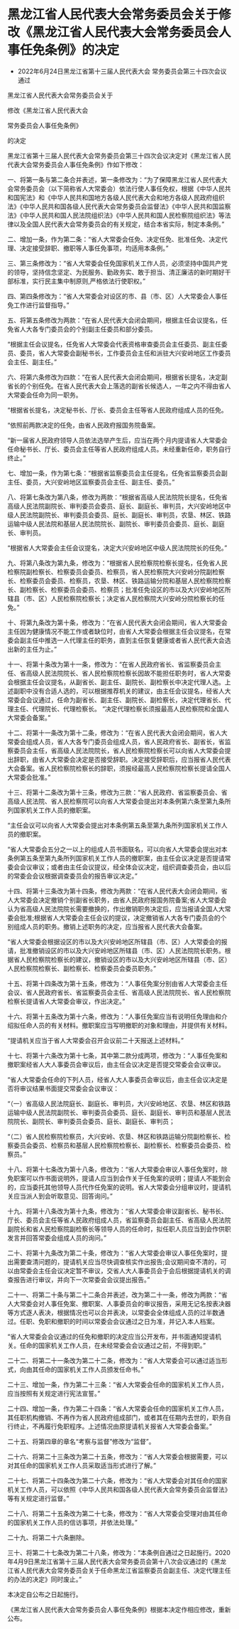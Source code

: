 # 黑龙江省人民代表大会常务委员会关于修改《黑龙江省人民代表大会常务委员会人事任免条例》的决定

- 2022年6月24日黑龙江省第十三届人民代表大会
  常务委员会第三十四次会议通过

<!-- INFO END -->

黑龙江省人民代表大会常务委员会关于

修改《黑龙江省人民代表大会

常务委员会人事任免条例》

的决定

黑龙江省第十三届人民代表大会常务委员会第三十四次会议决定对《黑龙江省人民代表大会常务委员会人事任免条例》作如下修改：

一、将第一条与第二条合并表述，第一条修改为：“为了保障黑龙江省人民代表大会常务委员会（以下简称省人大常委会）依法行使人事任免权，根据《中华人民共和国宪法》和《中华人民共和国地方各级人民代表大会和地方各级人民政府组织法》《中华人民共和国各级人民代表大会常务委员会监督法》《中华人民共和国监察法》《中华人民共和国人民法院组织法》《中华人民共和国人民检察院组织法》等法律以及全国人民代表大会常务委员会的有关规定，结合本省实际，制定本条例。”

二、增加一条，作为第二条：“省人大常委会任免、决定任免、批准任免、决定代理、决定接受辞职、撤职等人事任免事项，均适用本条例。”

三、第三条修改为：“省人大常委会任免国家机关工作人员，必须坚持中国共产党的领导，坚持信念坚定、为民服务、勤政务实、敢于担当、清正廉洁的新时期好干部标准，实行民主集中制原则,严格依法行使职权。”

四、第四条修改为：“省人大常委会对设区的市、县（市、区）人大常委会人事任免工作进行监督指导。”

五、将第五条修改为两款：“在省人民代表大会闭会期间，根据主任会议提名，任免省人大各专门委员会的个别副主任委员和部分委员。

“根据主任会议提名，任免省人大常委会代表资格审查委员会主任委员、副主任委员、委员，省人大常委会副秘书长，工作委员会主任和派驻大兴安岭地区工作委员会主任、副主任。”

六、将第六条修改为四款：“在省人民代表大会闭会期间，根据省长提名，决定副省长的个别任免。在省人民代表大会上落选的副省长候选人，一年之内不得由省人大常委会任命为同一职务。

“根据省长提名，决定秘书长、厅长、委员会主任等省人民政府组成人员的任免。

“依照前两款决定的任免，由省人民政府报国务院备案。

“新一届省人民政府领导人员依法选举产生后，应当在两个月内提请省人大常委会任命秘书长、厅长、委员会主任等省人民政府组成人员。未经重新任命，职务自行终止。”

七、增加一条，作为第七条：“根据省监察委员会主任提名，任免省监察委员会副主任、委员，大兴安岭地区监察委员会主任、副主任、委员。”

八、将第七条改为第八条，修改为两款：“根据省高级人民法院院长提名，任免省高级人民法院副院长、审判委员会委员、庭长、副庭长、审判员，大兴安岭地区中级人民法院副院长、审判委员会委员、庭长、副庭长、审判员，农垦、林区、铁路运输中级人民法院和基层人民法院院长、副院长、审判委员会委员、庭长、副庭长、审判员。

“根据省人大常委会主任会议提名，决定大兴安岭地区中级人民法院院长的任免。”

九、将第八条改为第九条，修改为：“根据省人民检察院检察长提名，任免省人民检察院副检察长、检察委员会委员、检察员，省人民检察院大兴安岭分院副检察长、检察委员会委员、检察员，农垦、林区、铁路运输分院和基层人民检察院检察长、副检察长、检察委员会委员、检察员；批准任免设区的市以及大兴安岭地区所辖县（市、区）人民检察院检察长；决定省人民检察院大兴安岭分院检察长的任免。”

十、将第九条改为第十条，修改为：“在省人民代表大会闭会期间，省人大常委会主任因为健康情况不能工作或者缺位时，由省人大常委会根据主任会议提名，在常委会副主任中推选一人代理主任的职务，直到主任恢复健康或者省人民代表大会选出新的主任为止。”

十一、将第十条改为第十一条，修改为：“在省人民政府省长、省监察委员会主任、省高级人民法院院长、省人民检察院检察长因故不能担任职务时，省人大常委会根据主任会议提名，从副省长、副主任、副院长、副检察长中决定代理人选。上述副职中没有合适人选的，可以根据推荐机关的建议，由主任会议提名，经省人大常委会会议通过，任命为副省长、副主任、副院长、副检察长，决定代理省长、代理主任、代理院长、代理检察长。 “决定代理检察长须报最高人民检察院和全国人大常委会备案。”

十二、将第十一条改为第十二条，修改为：“在省人民代表大会闭会期间，省人大常委会组成人员，省人大各专门委员会组成人员，省人民政府省长、副省长，省监察委员会主任，省高级人民法院院长，省人民检察院检察长可以向省人大常委会提出辞职，由省人大常委会决定是否接受辞职。决定接受辞职后，应当报省人民代表大会备案。省人民检察院检察长的辞职，须报经最高人民检察院检察长提请全国人大常委会批准。”

十三、将第十二条改为第十三条，修改为三款：“省人民政府、省监察委员会、省高级人民法院、省人民检察院可以向省人大常委会提出对本条例第六条至第九条所列国家机关工作人员的撤职案。

“主任会议可以向省人大常委会提出对本条例第五条至第九条所列国家机关工作人员的撤职案。

“省人大常委会五分之一以上的组成人员书面联名，可以向省人大常委会提出对本条例第五条至第九条所列国家机关工作人员的撤职案，由主任会议决定是否提请常委会会议审议；或者由主任会议提议，经全体会议决定，组织调查委员会，由以后的常委会会议根据调查委员会的报告审议决定。”

十四、将第十三条改为第十四条，修改为两款：“在省人民代表大会闭会期间，省人大常委会决定撤销个别副省长职务，由省人民政府报国务院备案;省人大常委会认为省高级人民法院院长需要撤换的，作出撤销职务决定后，应当报请全国人大常委会批准;根据省人大常委会主任会议的提议，决定撤销省人大各专门委员会的个别组成人员的职务。撤销上述职务的决定，应当报省人民代表大会备案。

“省人大常委会根据设区的市以及大兴安岭地区所辖县（市、区）人大常委会的报请，批准撤销设区的市以及大兴安岭地区所辖县（市、区）人民法院院长职务。根据省人民检察院检察长的建议，撤销设区的市以及大兴安岭地区所辖县（市、区）人民检察院检察长、副检察长、检察委员会委员职务。”

十五、将第十四条改为第十五条，修改为：“人事任免案分别由省人大常委会主任会议、省人民政府省长、省监察委员会主任、省高级人民法院院长、省人民检察院检察长提请省人大常委会审议，作出决定。”

十六、将第十五条改为第十六条，修改为：“人事任免案应当有说明任免理由和介绍拟任命人员的有关材料。撤职案应当写明撤职的对象和理由，并提供有关材料。

“提请机关应当于省人大常委会召开会议前二十天报送上述材料。”

十七、将第十六条改为第十七条，其中第二款分成两项，修改为：“人事任免案和撤职案经省人大人事委员会审议后，由主任会议决定是否提交常委会会议审议。

“省人大常委会任命的下列人员，经省人大人事委员会审议后，由主任会议决定是否将审议结果书面提交常委会会议审议：

“（一）省高级人民法院庭长、副庭长、审判员，大兴安岭地区、农垦、林区和铁路运输中级人民法院副院长、审判委员会委员、庭长、副庭长、审判员和基层人民法院院长、副院长、审判委员会委员、庭长、副庭长、审判员；

“（二）省人民检察院检察员，大兴安岭、农垦、林区和铁路运输分院副检察长、检察委员会委员、检察员和基层人民检察院检察长、副检察长、检察委员会委员、检察员。”

十八、将第十七条改为第十八条，修改为：“省人大常委会审议人事任免案时，除免职案可以作书面说明外，提请人应当到会作关于任免案的说明；提请人不能到会的，应当委托其他领导人员代作任免案的说明。省人大常委会分组审议时，提请机关应当派人到会听取意见、回答询问。”

十九、将第十八条改为第十九条，修改为：“省人大常委会审议副省长、秘书长、厅长、委员会主任等省人民政府组成人员，省监察委员会副主任、省高级人民法院副院长和省人民检察院副检察长等领导人员的任命时，拟任职人员应当到会作供职发言并回答常委会组成人员的询问。”

二十、将第十九条改为第二十条，修改为：“省人大常委会审议人事任免案时，提出需要查清问题的，提请机关应当尽快调查核实作出报告;会议期间查不清的，可以由常委会主任会议决定暂不审议，交省人大人事委员会于会后根据提请机关的调查报告进行审议，并向下一次常委会会议提出报告。”

二十一、将第二十条与第二十二条合并表述，改为第二十一条，修改为两款：“省人大常委会对人事任免案、撤职案、人事委员会的审议报告，采用无记名按表决器等方式逐人表决，根据情况也可以合并表决，以常委会全体组成人员的过半数通过。任职、免职和撤职的时间以常委会会议通过之日为准，并记入本人档案。

“省人大常委会会议通过的任免和撤职的决定应当公开发布，并书面通知提请机关。任命的国家机关工作人员，在未经常委会会议通过之前，不得到职。”

二十二、将第二十一条改为第二十二条，修改为：“省人大常委会可以通过适当形式，向由其任命的国家机关工作人员颁发任命书。”

二十三、增加一条，作为第二十三条：“省人大常委会任命的国家机关工作人员，应当按照有关规定进行宪法宣誓。”

二十四、增加一条，作为第二十四条：“省人大常委会任命的国家机关工作人员，其任职机构撤销、不再作为省人民政府组成部门，或者其在任期内去世的，职务自行终止，不再履行免职程序。上述情况由原提请机关报省人大常委会备案。”

二十五、将第四章的章名“考察与监督”修改为“监督”。

二十六、将第二十三条改为第二十五条，修改为：“省人大常委会根据需要，可以对其任命的国家机关工作人员采取适当形式进行了解。”

二十七、将第二十四条改为第二十六条，修改为：“省人大常委会对其任命的国家机关工作人员，可以依照《中华人民共和国各级人民代表大会常务委员会监督法》等有关规定进行监督。”

二十八、将第二十五条改为第二十七条，修改为：“省人大常委会受理对由其任命的国家机关工作人员的信访事项，并依法处理。”

二十九、将第二十六条删除。

三十、将第二十七条改为第二十八条，修改为：“本条例自通过之日起施行。2020年4月9日黑龙江省第十三届人民代表大会常务委员会第十八次会议通过的《黑龙江省人民代表大会常务委员会关于任命黑龙江省监察委员会副主任、决定代理主任的办法的决定》同时废止。”

本决定自公布之日起施行。

《黑龙江省人民代表大会常务委员会人事任免条例》根据本决定作相应修改，重新公布。
